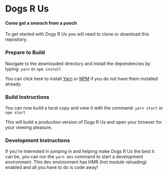 # Dogs R Us

#### Come get a smooch from a pooch

To get started with Dogs R Us you will need to clone or download this repository.

### Prepare to Build

Navigate to the downloaded directory and install the dependencies by typing:
`yarn` or `npm install`

You can click here to install [Yarn](https://yarnpkg.com/lang/en/docs/install/#mac-stable) or [NPM](https://www.npmjs.com/get-npm) if you do not have them installed already.

### Build Instructions

You can now build a local copy and view it with the command:
`yarn start` or `npm start`

This will build a production version of Dogs R Us and open your browser for your viewing pleasure.

### Development Instructions

If you're interested in jumping in and helping make Dogs R Us the best it can be, you can run the `yarn dev` command
to start a development environment. This dev environment has HMR (hot module reloading) enabled and all you have to do is code away!
